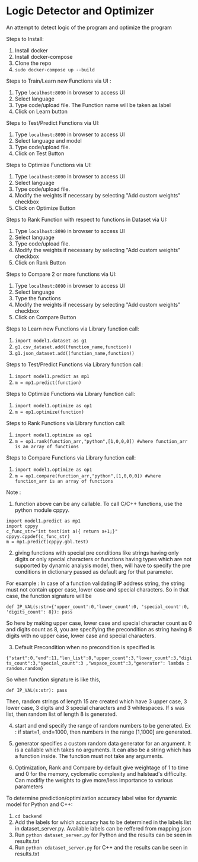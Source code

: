 # Logic Detector and Optimizer
An attempt to detect logic of the program and optimize the program 

Steps to Install:

1. Install docker
2. Install docker-compose
3. Clone the repo
4. `sudo docker-compose up --build`

Steps to Train/Learn new Functions via UI :

1. Type `localhost:8090` in browser to access UI
2. Select language
3. Type code/upload file. The Function name will be taken as label
4. Click on Learn button

Steps to Test/Predict Functions via UI:

1. Type `localhost:8090` in browser to access UI
2. Select language and model
3. Type code/upload file.
4. Click on Test Button

Steps to Optimize Functions via UI:

1. Type `localhost:8090` in browser to access UI
2. Select language
3. Type code/upload file.
4. Modify the weights if necessary by selecting "Add custom weights" checkbox
5. Click on Optimize Button

Steps to Rank Function with respect to functions in Dataset via UI:

1. Type `localhost:8090` in browser to access UI
2. Select language
3. Type code/upload file.
4. Modify the weights if necessary by selecting "Add custom weights" checkbox
5. Click on Rank Button

Steps to Compare 2 or more functions via UI:

1. Type `localhost:8090` in browser to access UI
2. Select language
3. Type the functions
4. Modify the weights if necessary by selecting "Add custom weights" checkbox
5. Click on Compare Button

Steps to Learn new Functions via Library function call:

1. `import model1.dataset as g1`
2. `g1.csv_dataset.add((function_name,function))`
3. `g1.json_dataset.add((function_name,function))`

Steps to Test/Predict Functions via Library function call:

1. `import model1.predict as mp1`
2. `m = mp1.predict(function)`

Steps to Optimize Functions via Library function call:

1. `import model1.optimize as op1`
2. `m = op1.optimize(function)`

Steps to Rank Functions via Library function call:

1. `import model1.optimize as op1`
2. `m = op1.rank(function_arr,"python",[1,0,0,0]) #where function_arr is an array of functions`

Steps to Compare Functions via Library function call:

1. `import model1.optimize as op1`
2. `m = op1.compare(function_arr,"python",[1,0,0,0]) #where function_arr is an array of functions`

Note :

1. function above can be any callable. To call C/C++ functions, use the python module cppyy.

`import model1.predict as mp1`<br>
`import cppyy`<br>
`c_func_str="int test(int a){ return a+1;}"`<br>
`cppyy.cppdef(c_func_str)`<br>
`m = mp1.predict(cppyy.gbl.test)`<br>

2.  giving functions with special pre conditions like strings having only digits or only special characters or functions having types which are not supported by dynamic analysis model, then, will have to specify the pre conditions in dictionary passed as default arg for that parameter.

For example : In case of a function validating IP address string, the string must not contain upper case, lower case and special characters. So in that case, the function signature will be

`def IP_VAL(s:str={'upper_count':0,'lower_count':0, 'special_count':0, 'digits_count': 8}):
  pass`
  
So here by making upper case, lower case and special character count as 0 and digits count as 8, you are specifying the precondition as string having 8 digits with no upper case, lower case and special characters.

3. Default Precondition when no precondition is specified is

`{"start":0,"end":11,"len_list":8,"upper_count":3,"lower_count":3,"digits_count":3,"special_count":3 ,"wspace_count":3,"generator": lambda : random.random}`

So when function signature is like this,

`def IP_VAL(s:str):
  pass`
  
 Then, random strings of length 15 are created which have 3 upper case, 3 lower case, 3 digits and 3 special characters and 3 whitespaces. If s was list, then random list of length 8 is generated.
 
4. start and end specify the range of random numbers to be generated. Ex : if start=1, end=1000, then numbers in the range [1,1000] are generated. 

5. generator specifies a custom random data generator for an argument. It is a callable which takes no arguments. It can also be a string which has a function inside. The function must not take any arguments.

6. Optimization, Rank and Compare by default give weightage of 1 to time and 0 for the memory, cyclomatic complexity and halstead's difficulty. Can modifiy the weights to give more/less importance to various parameters

To determine prediction/optimization accuracy label wise for dynamic model for Python and C++:

  1. `cd backend`
  2. Add the labels for which accuracy has to be determined in the labels list in dataset_server.py. Available labels can be reffered from mapping.json 
  3. Run `python dataset_server.py` for Python and the results can be seen in results.txt
  4. Run `python cdataset_server.py` for C++ and the results can be seen in results.txt 

